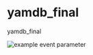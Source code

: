 # yamdb_final
yamdb_final

![example event parameter](https://github.com/SashaAhrom/yamdb_final/actions/workflows/yamdb_workflow.yml/badge.svg?event=push)

